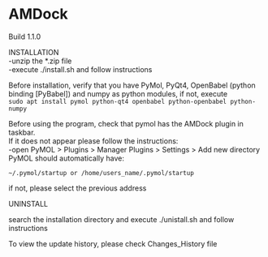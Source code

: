 # AMDock
Build 1.1.0

INSTALLATION<br>
-unzip the *.zip file<br>
-execute ./install.sh and follow instructions<br>


Before installation, verify that you have PyMol, PyQt4, OpenBabel (python binding [PyBabel]) and numpy as python
  modules, if not, execute<br> 
  `sudo apt install pymol python-qt4 openbabel python-openbabel python-numpy`

Before using the program, check that pymol has the AMDock plugin in taskbar.<br>
If it does not appear please follow the instructions:<br>
-open PyMOL > Plugins > Manager Plugins > Settings > Add new directory<br>
PyMOL should automatically have:

`~/.pymol/startup or /home/users_name/.pymol/startup`

if not, please select the previous address<br>

UNINSTALL

search the installation directory and execute ./unistall.sh and follow instructions<br>

To view the update history, please check Changes_History file
